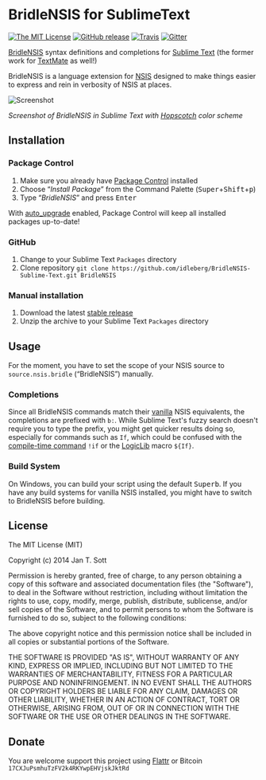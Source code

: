 # BridleNSIS for SublimeText

[![The MIT License](https://img.shields.io/badge/license-MIT-orange.svg?style=flat-square)](http://opensource.org/licenses/MIT)
[![GitHub release](https://img.shields.io/github/release/idleberg/BridleNSIS-Sublime-Text.svg?style=flat-square)](https://github.com/idleberg/BridleNSIS-Sublime-Text/releases)
[![Travis](https://img.shields.io/travis/idleberg/BridleNSIS-Sublime-Text.svg?style=flat-square)](https://travis-ci.org/idleberg/BridleNSIS-Sublime-Text)
[![Gitter](https://img.shields.io/badge/chat-Gitter-ff69b4.svg?style=flat-square)](https://gitter.im/NSIS-Dev/SublimeText)

[BridleNSIS](https://github.com/henrikor2/bridlensis) syntax definitions and completions for [Sublime Text](http://www.sublimetext.com/) (the former work for [TextMate](http://macromates.com/) as well!)

BridleNSIS is a language extension for [NSIS](http://nsis.sourceforge.net) designed to make things easier to express and rein in verbosity of NSIS at places.

![Screenshot](https://raw.github.com/idleberg/BridleNSIS-Sublime-Text/master/screenshot.png)

*Screenshot of BridleNSIS in Sublime Text with [Hopscotch](https://github.com/idleberg/Hopscotch) color scheme*

## Installation

### Package Control

1. Make sure you already have [Package Control](https://packagecontrol.io/) installed
2. Choose “*Install Package*” from the Command Palette (<kbd>Super</kbd>+<kbd>Shift</kbd>+<kbd>p</kbd>)
3. Type “*BridleNSIS*” and press <kbd>Enter</kbd>

With [auto_upgrade](http://wbond.net/sublime_packages/package_control/settings/) enabled, Package Control will keep all installed packages up-to-date!

### GitHub

1. Change to your Sublime Text `Packages` directory
2. Clone repository `git clone https://github.com/idleberg/BridleNSIS-Sublime-Text.git BridleNSIS`

### Manual installation

1. Download the latest [stable release](https://github.com/idleberg/BridleNSIS-Sublime-Text/releases)
2. Unzip the archive to your Sublime Text `Packages` directory

## Usage

For the moment, you have to set the scope of your NSIS source to `source.nsis.bridle` (“BridleNSIS”) manually.

### Completions

Since all BridleNSIS commands match their [vanilla](https://en.wikipedia.org/wiki/Vanilla_software) NSIS equivalents, the completions are prefixed with `b:`. While Sublime Text's fuzzy search doesn't require you to type the prefix, you might get quicker results doing so, especially for commands such as `If`, which could be confused with the [compile-time command](https://github.com/NSIS-Dev/Documentation/blob/master/Reference/!if.markdown) `!if` or the [LogicLib](https://github.com/NSIS-Dev/Documentation/blob/master/Includes/LogicLib/If.markdown) macro `${If}`.

### Build System

On Windows, you can build your script using the default <kbd>Super</kbd><kbd>b</kbd>. If you have any build systems for vanilla NSIS installed, you might have to switch to BridleNSIS before building.

## License

The MIT License (MIT)

Copyright (c) 2014 Jan T. Sott

Permission is hereby granted, free of charge, to any person obtaining a copy
of this software and associated documentation files (the "Software"), to deal
in the Software without restriction, including without limitation the rights
to use, copy, modify, merge, publish, distribute, sublicense, and/or sell
copies of the Software, and to permit persons to whom the Software is
furnished to do so, subject to the following conditions:

The above copyright notice and this permission notice shall be included in
all copies or substantial portions of the Software.

THE SOFTWARE IS PROVIDED "AS IS", WITHOUT WARRANTY OF ANY KIND, EXPRESS OR
IMPLIED, INCLUDING BUT NOT LIMITED TO THE WARRANTIES OF MERCHANTABILITY,
FITNESS FOR A PARTICULAR PURPOSE AND NONINFRINGEMENT. IN NO EVENT SHALL THE
AUTHORS OR COPYRIGHT HOLDERS BE LIABLE FOR ANY CLAIM, DAMAGES OR OTHER
LIABILITY, WHETHER IN AN ACTION OF CONTRACT, TORT OR OTHERWISE, ARISING FROM,
OUT OF OR IN CONNECTION WITH THE SOFTWARE OR THE USE OR OTHER DEALINGS IN
THE SOFTWARE.

## Donate

You are welcome support this project using [Flattr](https://flattr.com/submit/auto?user_id=idleberg&url=https://github.com/idleberg/BridleNSIS-Sublime-Text) or Bitcoin `17CXJuPsmhuTzFV2k4RKYwpEHVjskJktRd`